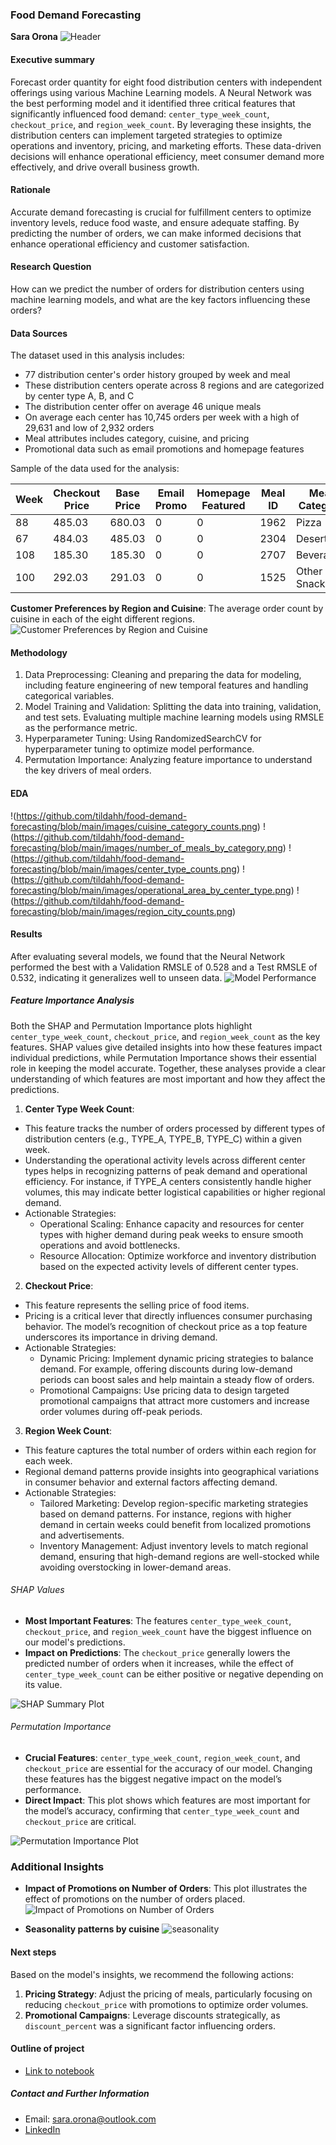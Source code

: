 ### Food Demand Forecasting

**Sara Orona**
![Header](https://github.com/tildahh/food-demand-forecasting/blob/main/images/food-demand-header2.png)
#### Executive summary
Forecast order quantity for eight food distribution centers with independent offerings using various Machine Learning models. A Neural Network was the best performing model and it identified three critical features that significantly influenced food demand: `center_type_week_count`, `checkout_price`, and `region_week_count`. By leveraging these insights, the distribution centers can implement targeted strategies to optimize operations and inventory, pricing, and marketing efforts. These data-driven decisions will enhance operational efficiency, meet consumer demand more effectively, and drive overall business growth.


#### Rationale
Accurate demand forecasting is crucial for fulfillment centers to optimize inventory levels, reduce food waste, and ensure adequate staffing. By predicting the number of orders, we can make informed decisions that enhance operational efficiency and customer satisfaction.


#### Research Question
How can we predict the number of orders for distribution centers using machine learning models, and what are the key factors influencing these orders?

#### Data Sources
The dataset used in this analysis includes:

* 77 distribution center's order history grouped by week and meal 
* These distribution centers operate across 8 regions and are categorized by center type A, B, and C
* The distribution center offer on average 46 unique meals 
* On average each center has 10,745 orders per week with a high of 29,631 and low of 2,932 orders
* Meal attributes includes category, cuisine, and pricing
* Promotional data such as email promotions and homepage features

Sample of the data used for the analysis:

| Week   | Checkout Price | Base Price | Email Promo | Homepage Featured | Meal ID | Meal Category | Cuisine    | City | Region | Center | Center Type | Op Area | Num Orders |
|--------|----------------|------------|-------------|-------------------|---------|---------------|------------|------|--------|--------|-------------|---------|------------|
| 88     | 485.03         | 680.03     | 0           | 0                 | 1962    | Pizza         | Continental| 596  | 71     | 99     | TYPE_A      | 4.5     | 270        |
| 67     | 484.03         | 485.03     | 0           | 0                 | 2304    | Desert        | Indian     | 590  | 56     | 153    | TYPE_A      | 3.9     | 53         |
| 108    | 185.30         | 185.30     | 0           | 0                 | 2707    | Beverages     | Italian    | 675  | 34     | 106    | TYPE_A      | 4.0     | 445        |
| 100    | 292.03         | 291.03     | 0           | 0                 | 1525    | Other Snacks  | Thai       | 556  | 77     | 50     | TYPE_A      | 4.8     | 256        |

**Customer Preferences by Region and Cuisine**: 
The average order count by cuisine in each of the eight different regions.
![Customer Preferences by Region and Cuisine](https://github.com/tildahh/food-demand-forecasting/blob/main/images/pref-by-region-and-cuisine.png)

#### Methodology
1. Data Preprocessing: Cleaning and preparing the data for modeling, including feature engineering of new temporal features and handling categorical variables.
2. Model Training and Validation: Splitting the data into training, validation, and test sets. Evaluating multiple machine learning models using RMSLE as the performance metric.
3. Hyperparameter Tuning: Using RandomizedSearchCV for hyperparameter tuning to optimize model performance.
4. Permutation Importance: Analyzing feature importance to understand the key drivers of meal orders.

#### EDA
!(https://github.com/tildahh/food-demand-forecasting/blob/main/images/cuisine_category_counts.png)
!(https://github.com/tildahh/food-demand-forecasting/blob/main/images/number_of_meals_by_category.png)
!(https://github.com/tildahh/food-demand-forecasting/blob/main/images/center_type_counts.png)
!(https://github.com/tildahh/food-demand-forecasting/blob/main/images/operational_area_by_center_type.png)
!(https://github.com/tildahh/food-demand-forecasting/blob/main/images/region_city_counts.png)


#### Results
After evaluating several models, we found that the Neural Network performed the best with a Validation RMSLE of 0.528 and a Test RMSLE of 0.532, indicating it generalizes well to unseen data.
![Model Performance](https://github.com/tildahh/food-demand-forecasting/blob/main/images/model_performance_metrics.png)

##### Feature Importance Analysis
Both the SHAP and Permutation Importance plots highlight `center_type_week_count`, `checkout_price`, and `region_week_count` as the key features. SHAP values give detailed insights into how these features impact individual predictions, while Permutation Importance shows their essential role in keeping the model accurate. Together, these analyses provide a clear understanding of which features are most important and how they affect the predictions.

1. **Center Type Week Count**:
  - This feature tracks the number of orders processed by different types of distribution centers (e.g., TYPE_A, TYPE_B, TYPE_C) within a given week.
  - Understanding the operational activity levels across different center types helps in recognizing patterns of peak demand and operational efficiency. For instance, if TYPE_A centers consistently handle higher volumes, this may indicate better logistical capabilities or higher regional demand.
- Actionable Strategies:
  - Operational Scaling: Enhance capacity and resources for center types with higher demand during peak weeks to ensure smooth operations and avoid bottlenecks.
  - Resource Allocation: Optimize workforce and inventory distribution based on the expected activity levels of different center types.

2. **Checkout Price**:
  - This feature represents the selling price of food items.
  - Pricing is a critical lever that directly influences consumer purchasing behavior. The model’s recognition of checkout price as a top feature underscores its importance in driving demand.
- Actionable Strategies:
  - Dynamic Pricing: Implement dynamic pricing strategies to balance demand. For example, offering discounts during low-demand periods can boost sales and help maintain a steady flow of orders.
  - Promotional Campaigns: Use pricing data to design targeted promotional campaigns that attract more customers and increase order volumes during off-peak periods.

3. **Region Week Count**:
  - This feature captures the total number of orders within each region for each week.
  - Regional demand patterns provide insights into geographical variations in consumer behavior and external factors affecting demand.
- Actionable Strategies:
  - Tailored Marketing: Develop region-specific marketing strategies based on demand patterns. For instance, regions with higher demand in certain weeks could benefit from localized promotions and advertisements.
  - Inventory Management: Adjust inventory levels to match regional demand, ensuring that high-demand regions are well-stocked while avoiding overstocking in lower-demand areas.

###### SHAP Values
- **Most Important Features**: The features `center_type_week_count`, `checkout_price`, and `region_week_count` have the biggest influence on our model's predictions.
- **Impact on Predictions**: The `checkout_price` generally lowers the predicted number of orders when it increases, while the effect of `center_type_week_count` can be either positive or negative depending on its value.

![SHAP Summary Plot](https://github.com/tildahh/food-demand-forecasting/blob/main/images/shap-summary-plot.png)

###### Permutation Importance
- **Crucial Features**: `center_type_week_count`, `region_week_count`, and `checkout_price` are essential for the accuracy of our model. Changing these features has the biggest negative impact on the model’s performance.
- **Direct Impact**: This plot shows which features are most important for the model’s accuracy, confirming that `center_type_week_count` and `checkout_price` are critical.

![Permutation Importance Plot](https://github.com/tildahh/food-demand-forecasting/blob/main/images/perm-importance-nn.png)

### Additional Insights

- **Impact of Promotions on Number of Orders**: This plot illustrates the effect of promotions on the number of orders placed.
![Impact of Promotions on Number of Orders](https://github.com/tildahh/food-demand-forecasting/blob/main/images/impact_promotion_num_orders.png)

- **Seasonality patterns by cuisine**
![seasonality](https://github.com/tildahh/food-demand-forecasting/blob/main/images/seasonality_cuisine.png)

#### Next steps
Based on the model's insights, we recommend the following actions:

1. **Pricing Strategy**: Adjust the pricing of meals, particularly focusing on reducing `checkout_price` with promotions to optimize order volumes.
2. **Promotional Campaigns**: Leverage discounts strategically, as `discount_percent` was a significant factor influencing orders.

#### Outline of project

- [Link to notebook](https://github.com/tildahh/food-demand-forecasting/blob/main/food_demand_forecasting.ipynb)

##### Contact and Further Information
- Email: sara.orona@outlook.com
- [LinkedIn](https://www.linkedin.com/in/sara-orona/)
